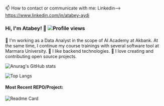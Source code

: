 

📫 How to contact or communicate with me: Linkedin--> https://www.linkedin.com/in/atabey-aydi

### Hi, I'm Atabey! 👋 ![Profile views](https://gpvc.arturio.dev/Libldeaera)

#### 
🔭 I'm working as a Data Analyst in the scope of AI Academy at Akbank. At the same time, I continue my course trainings with several software tool at Marmara University. 
🌱 I like backend technologies.
🤔 I love creating and contributing open source projects.

![Anurag's GitHub stats](https://github-readme-stats.vercel.app/api?username=Libldeaera&show_icons=true&theme=red&count_private=FALSE)

![Top Langs](https://github-readme-stats.vercel.app/api/top-langs/?username=Libldeaera&layout=compact&show_icons=true&theme=green)

#### Most Recent REPO/Project:

![Readme Card](https://github-readme-stats.vercel.app/api/pin/?username=Libldeaera&repo=Python-Training-For-Cybersecurity&show_owner=TRUE&show_icons=true&theme=blue)

